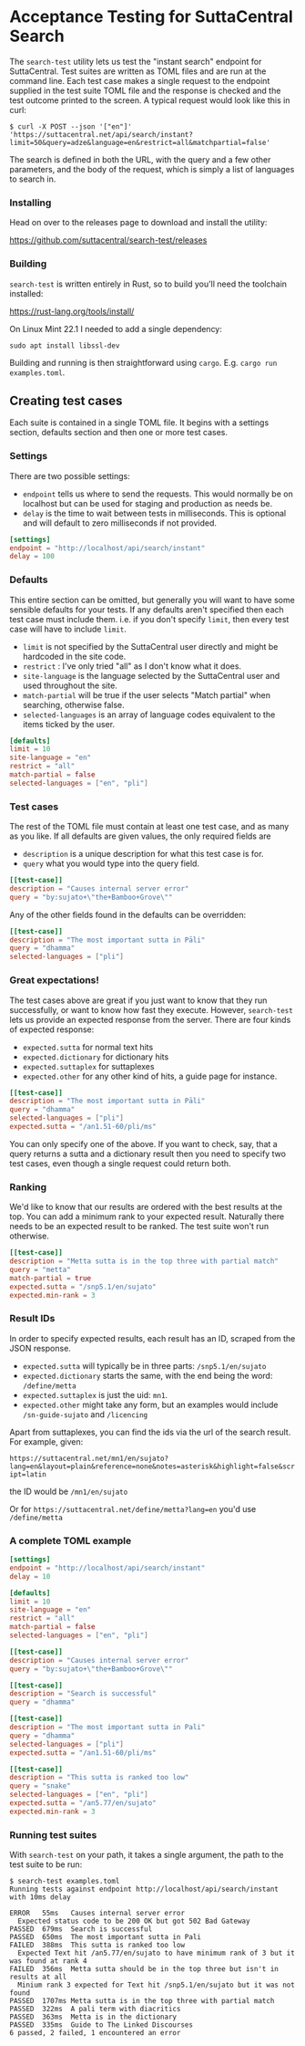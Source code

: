 # Acceptance Testing for SuttaCentral Search

The `search-test` utility lets us test the "instant search" endpoint for SuttaCentral. Test suites are written as
TOML files and are run at the command line. Each test case makes a single request to the endpoint supplied in the
test suite TOML file and the response is checked and the test outcome printed to the screen. A typical request would
look like this in curl:

```
$ curl -X POST --json '["en"]' 'https://suttacentral.net/api/search/instant?limit=50&query=adze&language=en&restrict=all&matchpartial=false'
```

The search is defined in both the URL, with the query and a few other parameters, and the body of the request,
which is simply a list of languages to search in.

### Installing

Head on over to the releases page to download and install the utility:

https://github.com/suttacentral/search-test/releases

### Building

`search-test` is written entirely in Rust, so to build you'll need the toolchain installed:

https://rust-lang.org/tools/install/

On Linux Mint 22.1 I needed to add a single dependency:

```
sudo apt install libssl-dev
```

Building and running is then straightforward using `cargo`. E.g. `cargo run examples.toml`.

## Creating test cases

Each suite is contained in a single TOML file. It begins with a settings section, defaults section and then one or more
test cases.

### Settings

There are two possible settings:

- `endpoint` tells us where to send the requests. This would normally be on localhost but can be used for staging and
  production as needs be.
- `delay` is the time to wait between tests in milliseconds. This is optional and will default to zero milliseconds if
  not provided.

```toml
[settings]
endpoint = "http://localhost/api/search/instant"
delay = 100
```

### Defaults

This entire section can be omitted, but generally you will want to have some sensible defaults for your tests. If any
defaults aren't specified then each test case must include them. i.e. if you don't specify `limit`, then every test
case will have to include `limit`.

- `limit` is not specified by the SuttaCentral user directly and might be hardcoded in the site code.
- `restrict` : I've only tried "all" as I don't know what it does.
- `site-language` is the language selected by the SuttaCentral user and used throughout the site.
- `match-partial` will be true if the user selects "Match partial" when searching, otherwise false.
- `selected-languages` is an array of language codes equivalent to the items ticked by the user.

```toml
[defaults]
limit = 10
site-language = "en"
restrict = "all"
match-partial = false
selected-languages = ["en", "pli"]
```

### Test cases

The rest of the TOML file must contain at least one test case, and as many as you like. If all defaults are given
values,
the only required fields are

- `description` is a unique description for what this test case is for.
- `query` what you would type into the query field.

```toml
[[test-case]]
description = "Causes internal server error"
query = "by:sujato+\"the+Bamboo+Grove\"" 
```

Any of the other fields found in the defaults can be overridden:

```toml
[[test-case]]
description = "The most important sutta in Pāli"
query = "dhamma"
selected-languages = ["pli"]
```

### Great expectations!

The test cases above are great if you just want to know that they run successfully, or want to know how fast they
execute. However, `search-test` lets us provide an expected response from the server. There are four kinds of
expected response:

- `expected.sutta` for normal text hits
- `expected.dictionary` for dictionary hits
- `expected.suttaplex` for suttaplexes
- `expected.other` for any other kind of hits, a guide page for instance.

```toml
[[test-case]]
description = "The most important sutta in Pāli"
query = "dhamma"
selected-languages = ["pli"]
expected.sutta = "/an1.51-60/pli/ms"
```

You can only specify one of the above. If you want to check, say, that a query returns a sutta and a dictionary result
then you need to specify two test cases, even though a single request could return both.

### Ranking

We'd like to know that our results are ordered with the best results at the top. You can add a minimum rank to your
expected result. Naturally there needs to be an expected result to be ranked. The test suite won't run otherwise.

```toml
[[test-case]]
description = "Metta sutta is in the top three with partial match"
query = "metta"
match-partial = true
expected.sutta = "/snp5.1/en/sujato"
expected.min-rank = 3
```

### Result IDs

In order to specify expected results, each result has an ID, scraped from the JSON response.

- `expected.sutta` will typically be in three parts: `/snp5.1/en/sujato`
- `expected.dictionary` starts the same, with the end being the word: `/define/metta`
- `expected.suttaplex` is just the uid: `mn1`.
- `expected.other` might take any form, but an examples would include `/sn-guide-sujato` and `/licencing`

Apart from suttaplexes, you can find the ids via the url of the search result. For example, given:

`https://suttacentral.net/mn1/en/sujato?lang=en&layout=plain&reference=none&notes=asterisk&highlight=false&script=latin`

the ID would be `/mn1/en/sujato`

Or for `https://suttacentral.net/define/metta?lang=en` you'd use `/define/metta`

### A complete TOML example

```toml
[settings]
endpoint = "http://localhost/api/search/instant"
delay = 10

[defaults]
limit = 10
site-language = "en"
restrict = "all"
match-partial = false
selected-languages = ["en", "pli"]

[[test-case]]
description = "Causes internal server error"
query = "by:sujato+\"the+Bamboo+Grove\""

[[test-case]]
description = "Search is successful"
query = "dhamma"

[[test-case]]
description = "The most important sutta in Pali"
query = "dhamma"
selected-languages = ["pli"]
expected.sutta = "/an1.51-60/pli/ms"

[[test-case]]
description = "This sutta is ranked too low"
query = "snake"
selected-languages = ["en", "pli"]
expected.sutta = "/an5.77/en/sujato"
expected.min-rank = 3
```

### Running test suites

With `search-test` on your path, it takes a single argument, the path to the test suite to be run:

```
$ search-test examples.toml 
Running tests against endpoint http://localhost/api/search/instant with 10ms delay

ERROR   55ms   Causes internal server error
  Expected status code to be 200 OK but got 502 Bad Gateway
PASSED  679ms  Search is successful
PASSED  650ms  The most important sutta in Pali
FAILED  388ms  This sutta is ranked too low
  Expected Text hit /an5.77/en/sujato to have minimum rank of 3 but it was found at rank 4
FAILED  356ms  Metta sutta should be in the top three but isn't in results at all
  Minium rank 3 expected for Text hit /snp5.1/en/sujato but it was not found
PASSED  1707ms Metta sutta is in the top three with partial match
PASSED  322ms  A pali term with diacritics
PASSED  363ms  Metta is in the dictionary
PASSED  335ms  Guide to The Linked Discourses
6 passed, 2 failed, 1 encountered an error
```
